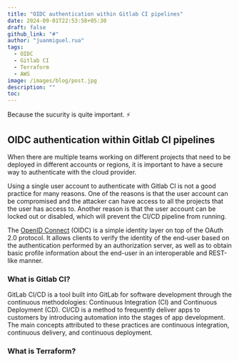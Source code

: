 ```yaml
---
title: "OIDC authentication within Gitlab CI pipelines"
date: 2024-09-01T22:53:58+05:30
draft: false
github_link: "#"
author: "juanmiguel.rua"
tags:
  - OIDC
  - Gitlab CI
  - Terraform
  - AWS
image: /images/blog/post.jpg
description: ""
toc: 
---
```


Because the sucurity is quite important. :zap:

## OIDC authentication within Gitlab CI pipelines

When there are multiple teams working on different projects that need to be deployed in different accounts or regions,
it is important to have a secure way to authenticate with the cloud provider.

Using a single user account to authenticate with Gitlab CI is not a good practice for many reasons. One of the reasons is that the user account can be compromised and the attacker can have access to all the projects that the user has access to. Another reason is that the user account can be locked out or disabled, which will prevent the CI/CD pipeline from running.

The [OpenID Connect](https://openid.net/connect/) (OIDC) is a simple identity layer on top of the OAuth 2.0 protocol. It allows clients to verify the identity of the end-user based on the authentication performed by an authorization server, as well as to obtain basic profile information about the end-user in an interoperable and REST-like manner.

### What is Gitlab CI?

GitLab CI/CD is a tool built into GitLab for software development through the continuous methodologies: Continuous Integration (CI) and Continuous Deployment (CD). CI/CD is a method to frequently deliver apps to customers by introducing automation into the stages of app development. The main concepts attributed to these practices are continuous integration, continuous delivery, and continuous deployment.

### What is Terraform?
